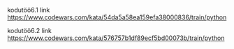 kodutöö6.1 link https://www.codewars.com/kata/54da5a58ea159efa38000836/train/python

kodutöö6.2 link https://www.codewars.com/kata/576757b1df89ecf5bd00073b/train/python
